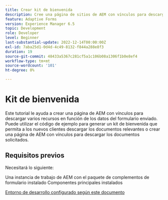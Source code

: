 ```yaml
---
title: Crear kit de bienvenida
description: Cree una página de sitios de AEM con vínculos para descargar recursos en función de los datos del formulario enviado.
feature: Adaptive Forms
version: Experience Manager 6.5
topic: Development
role: Developer
level: Beginner
last-substantial-update: 2022-12-14T00:00:00Z
exl-id: 7aba25d1-0d4d-4c49-8132-f844a288e8f3
duration: 19
source-git-commit: 48433a5367c281cf5a1c106b08a1306f1b0e8ef4
workflow-type: tm+mt
source-wordcount: '101'
ht-degree: 0%

---
```


# Kit de bienvenida

Este tutorial le ayuda a crear una página de AEM con vínculos para descargar varios recursos en función de los datos del formulario enviado. Puede utilizar el código de ejemplo para generar un kit de bienvenida que permita a los nuevos clientes descargar los documentos relevantes o crear una página de AEM con vínculos para descargar los documentos solicitados.

## Requisitos previos

Necesitará lo siguiente:

Una instancia de trabajo de AEM con el paquete de complementos de formulario instalado
Componentes principales instalados

[Entorno de desarrollo configurado según este documento](https://experienceleague.adobe.com/docs/experience-manager-learn/forms/creating-your-first-osgi-bundle/create-your-first-osgi-bundle.html)
